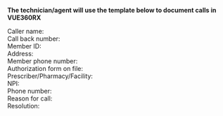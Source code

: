**The technician/agent will use the template below to document calls in VUE360RX** 

Caller name:  
Call back number:  
Member ID:  
Address:  
Member phone number:  
Authorization form on file:  
Prescriber/Pharmacy/Facility:  
NPI:  
Phone number:  
Reason for call:  
Resolution:  
